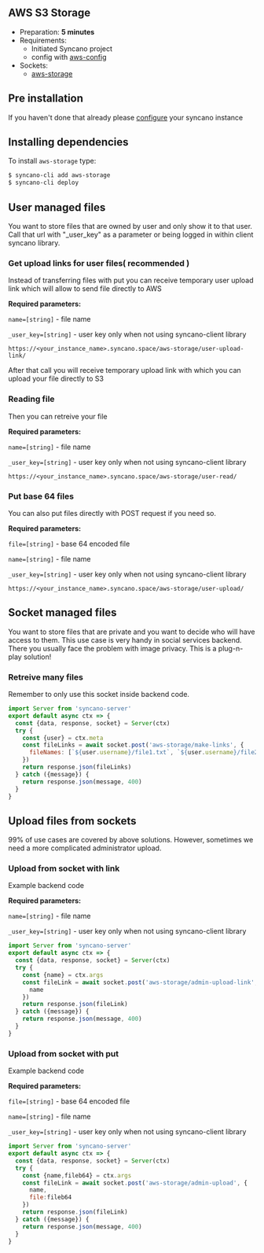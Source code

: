 ## AWS S3 Storage

- Preparation: **5 minutes**
- Requirements:
  - Initiated Syncano project
  - config with [aws-config](/solutions/aws-config)
- Sockets:
  - [aws-storage](https://syncano.io/#/sockets/aws-storage)

## Pre installation
If you haven't done that already please [configure](/solutions/aws-config) your syncano instance

## Installing dependencies

To install `aws-storage` type:
```sh
$ syncano-cli add aws-storage
$ syncano-cli deploy
```


## User managed files
You want to store files that are owned by user and only show it to that user. Call that url with "_user_key" as a parameter or being logged in within client syncano library.

### Get upload links for user files( recommended )

Instead of transferring files with put you can receive temporary user upload link which will allow to send file directly to AWS

**Required parameters:**

`name=[string]` - file name

`_user_key=[string]` - user key only when not using syncano-client library
```
https://<your_instance_name>.syncano.space/aws-storage/user-upload-link/
```
After that call you will receive temporary upload link with which you can upload your file directly to S3

### Reading file
Then you can retreive your file

**Required parameters:**

`name=[string]` - file name

`_user_key=[string]` - user key only when not using syncano-client library
```
https://<your_instance_name>.syncano.space/aws-storage/user-read/
```

### Put base 64 files
You can also put files directly with POST request if you need so.

**Required parameters:**

`file=[string]` - base 64 encoded file

`name=[string]` - file name

`_user_key=[string]` - user key only when not using syncano-client library
```
https://<your_instance_name>.syncano.space/aws-storage/user-upload/
```


## Socket managed files

You want to store files that are private and you want to decide who will have access to them. This use case is very handy in social services backend. There you usually face the problem with image privacy. This is a plug-n-play solution!
### Retreive many files
Remember to only use this socket inside backend code.
```javascript
import Server from 'syncano-server'
export default async ctx => {
  const {data, response, socket} = Server(ctx)
  try {
    const {user} = ctx.meta
    const fileLinks = await socket.post('aws-storage/make-links', {
      fileNames: [`${user.username}/file1.txt`, `${user.username}/file2.txt`]
    })
    return response.json(fileLinks)
  } catch ({message}) {
    return response.json(message, 400)
  }
}
```

## Upload files from sockets
99% of use cases are covered by above solutions. However, sometimes we need a more complicated administrator upload.

### Upload from socket with link

Example backend code

**Required parameters:**

`name=[string]` - file name

`_user_key=[string]` - user key only when not using syncano-client library

```javascript
import Server from 'syncano-server'
export default async ctx => {
  const {data, response, socket} = Server(ctx)
  try {
    const {name} = ctx.args
    const fileLink = await socket.post('aws-storage/admin-upload-link', {
      name
    })
    return response.json(fileLink)
  } catch ({message}) {
    return response.json(message, 400)
  }
}
```

### Upload from socket with put

Example backend code

**Required parameters:**

`file=[string]` - base 64 encoded file

`name=[string]` - file name

`_user_key=[string]` - user key only when not using syncano-client library

```javascript
import Server from 'syncano-server'
export default async ctx => {
  const {data, response, socket} = Server(ctx)
  try {
    const {name,fileb64} = ctx.args
    const fileLink = await socket.post('aws-storage/admin-upload', {
      name,
      file:fileb64
    })
    return response.json(fileLink)
  } catch ({message}) {
    return response.json(message, 400)
  }
}
```